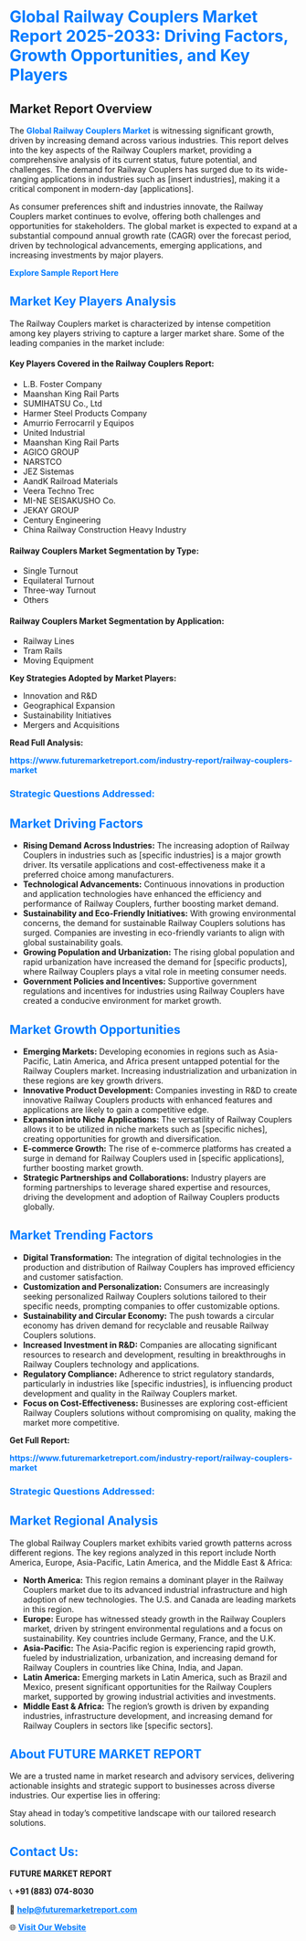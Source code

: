 <h1 style="color: #007BFF;">Global Railway Couplers Market Report 2025-2033: Driving Factors, Growth Opportunities, and Key Players</h1>

<section id="overview">
<h2>Market Report Overview</h2>
<p>The <a href="https://www.futuremarketreport.com/industry-report/railway-couplers-market" style="color: #007BFF; text-decoration: none;"><strong>Global Railway Couplers Market</strong></a> is witnessing significant growth, driven by increasing demand across various industries. This report delves into the key aspects of the Railway Couplers market, providing a comprehensive analysis of its current status, future potential, and challenges. The demand for Railway Couplers has surged due to its wide-ranging applications in industries such as [insert industries], making it a critical component in modern-day [applications].</p>
<p>As consumer preferences shift and industries innovate, the Railway Couplers market continues to evolve, offering both challenges and opportunities for stakeholders. The global market is expected to expand at a substantial compound annual growth rate (CAGR) over the forecast period, driven by technological advancements, emerging applications, and increasing investments by major players.</p>
</section>

<section id="overview">
<p><a href="https://www.futuremarketreport.com/request-sample/reportId=37698" style="color: #007BFF; text-decoration: none;"><strong>Explore Sample Report Here</strong></a></p>
</section>

<section id="key-players">
<h2 style="color: #007BFF;">Market Key Players Analysis</h2>
<p>The Railway Couplers market is characterized by intense competition among key players striving to capture a larger market share. Some of the leading companies in the market include:</p>
<h4>Key Players Covered in the Railway Couplers Report:</h4>
<ul><li>L.B. Foster Company</li><li>Maanshan King Rail Parts</li><li>SUMIHATSU Co., Ltd</li><li>Harmer Steel Products Company</li><li>Amurrio Ferrocarril y Equipos</li><li>United Industrial</li><li>Maanshan King Rail Parts</li><li>AGICO GROUP</li><li>NARSTCO</li><li>JEZ Sistemas</li><li>AandK Railroad Materials</li><li>Veera Techno Trec</li><li>MI-NE SEISAKUSHO Co.</li><li>JEKAY GROUP</li><li>Century Engineering</li><li>China Railway Construction Heavy Industry</li></ul>
<h4>Railway Couplers Market Segmentation by Type:</h4>
<ul><li>Single Turnout</li><li>Equilateral Turnout</li><li>Three-way Turnout</li><li>Others</li></ul>

<h4>Railway Couplers Market Segmentation by Application:</h4>
<ul><li>Railway Lines</li><li>Tram Rails</li><li>Moving Equipment</li></ul>
<p><strong>Key Strategies Adopted by Market Players:</strong></p>
<ul>
<li>Innovation and R&D</li>
<li>Geographical Expansion</li>
<li>Sustainability Initiatives</li>
<li>Mergers and Acquisitions</li>
</ul>
</section>

<section>
<p><strong>Read Full Analysis: </strong></p><a href="https://www.futuremarketreport.com/industry-report/railway-couplers-market" style="color: #007BFF; text-decoration: none;"><strong>https://www.futuremarketreport.com/industry-report/railway-couplers-market</strong></a>
<h3 style="color: #007BFF;">Strategic Questions Addressed:</h3>
</section>

<section id="driving-factors">
<h2 style="color: #007BFF;">Market Driving Factors</h2>
<ul>
<li><strong>Rising Demand Across Industries:</strong> The increasing adoption of Railway Couplers in industries such as [specific industries] is a major growth driver. Its versatile applications and cost-effectiveness make it a preferred choice among manufacturers.</li>
<li><strong>Technological Advancements:</strong> Continuous innovations in production and application technologies have enhanced the efficiency and performance of Railway Couplers, further boosting market demand.</li>
<li><strong>Sustainability and Eco-Friendly Initiatives:</strong> With growing environmental concerns, the demand for sustainable Railway Couplers solutions has surged. Companies are investing in eco-friendly variants to align with global sustainability goals.</li>
<li><strong>Growing Population and Urbanization:</strong> The rising global population and rapid urbanization have increased the demand for [specific products], where Railway Couplers plays a vital role in meeting consumer needs.</li>
<li><strong>Government Policies and Incentives:</strong> Supportive government regulations and incentives for industries using Railway Couplers have created a conducive environment for market growth.</li>
</ul>
</section>

<section id="growth-opportunities">
<h2 style="color: #007BFF;">Market Growth Opportunities</h2>
<ul>
<li><strong>Emerging Markets:</strong> Developing economies in regions such as Asia-Pacific, Latin America, and Africa present untapped potential for the Railway Couplers market. Increasing industrialization and urbanization in these regions are key growth drivers.</li>
<li><strong>Innovative Product Development:</strong> Companies investing in R&D to create innovative Railway Couplers products with enhanced features and applications are likely to gain a competitive edge.</li>
<li><strong>Expansion into Niche Applications:</strong> The versatility of Railway Couplers allows it to be utilized in niche markets such as [specific niches], creating opportunities for growth and diversification.</li>
<li><strong>E-commerce Growth:</strong> The rise of e-commerce platforms has created a surge in demand for Railway Couplers used in [specific applications], further boosting market growth.</li>
<li><strong>Strategic Partnerships and Collaborations:</strong> Industry players are forming partnerships to leverage shared expertise and resources, driving the development and adoption of Railway Couplers products globally.</li>
</ul>
</section>

<section id="trending-factors">
<h2 style="color: #007BFF;">Market Trending Factors</h2>
<ul>
<li><strong>Digital Transformation:</strong> The integration of digital technologies in the production and distribution of Railway Couplers has improved efficiency and customer satisfaction.</li>
<li><strong>Customization and Personalization:</strong> Consumers are increasingly seeking personalized Railway Couplers solutions tailored to their specific needs, prompting companies to offer customizable options.</li>
<li><strong>Sustainability and Circular Economy:</strong> The push towards a circular economy has driven demand for recyclable and reusable Railway Couplers solutions.</li>
<li><strong>Increased Investment in R&D:</strong> Companies are allocating significant resources to research and development, resulting in breakthroughs in Railway Couplers technology and applications.</li>
<li><strong>Regulatory Compliance:</strong> Adherence to strict regulatory standards, particularly in industries like [specific industries], is influencing product development and quality in the Railway Couplers market.</li>
<li><strong>Focus on Cost-Effectiveness:</strong> Businesses are exploring cost-efficient Railway Couplers solutions without compromising on quality, making the market more competitive.</li>
</ul>
</section>

<section>
<p><strong>Get Full Report: </strong></p><a href="https://www.futuremarketreport.com/industry-report/railway-couplers-market" style="color: #007BFF; text-decoration: none;"><strong>https://www.futuremarketreport.com/industry-report/railway-couplers-market</strong></a>
<h3 style="color: #007BFF;">Strategic Questions Addressed:</h3>
</section>


<section id="regional-analysis">
<h2 style="color: #007BFF;">Market Regional Analysis</h2>
<p>The global Railway Couplers market exhibits varied growth patterns across different regions. The key regions analyzed in this report include North America, Europe, Asia-Pacific, Latin America, and the Middle East & Africa:</p>
<ul>
<li><strong>North America:</strong> This region remains a dominant player in the Railway Couplers market due to its advanced industrial infrastructure and high adoption of new technologies. The U.S. and Canada are leading markets in this region.</li>
<li><strong>Europe:</strong> Europe has witnessed steady growth in the Railway Couplers market, driven by stringent environmental regulations and a focus on sustainability. Key countries include Germany, France, and the U.K.</li>
<li><strong>Asia-Pacific:</strong> The Asia-Pacific region is experiencing rapid growth, fueled by industrialization, urbanization, and increasing demand for Railway Couplers in countries like China, India, and Japan.</li>
<li><strong>Latin America:</strong> Emerging markets in Latin America, such as Brazil and Mexico, present significant opportunities for the Railway Couplers market, supported by growing industrial activities and investments.</li>
<li><strong>Middle East & Africa:</strong> The region’s growth is driven by expanding industries, infrastructure development, and increasing demand for Railway Couplers in sectors like [specific sectors].</li>
</ul>
</section>

<footer>
<h2 style="color: #007BFF;">About FUTURE MARKET REPORT</h2>
<p>We are a trusted name in market research and advisory services, delivering actionable insights and strategic support to businesses across diverse industries. Our expertise lies in offering:</p>

<p>Stay ahead in today’s competitive landscape with our tailored research solutions.</p>

<h2 style="color: #007BFF;">Contact Us:</h2>
<p><strong>FUTURE MARKET REPORT</strong></p>
<p>📞 <strong>+91 (883) 074-8030</strong></p>
<p>📧 <strong><a href="mailto:help@futuremarketreport.com" style="color: #007BFF;">help@futuremarketreport.com</a></strong></p>
<p>🌐 <strong><a href="https://www.futuremarketreport.com/" style="color: #007BFF;">Visit Our Website</a></strong></p>
</footer>